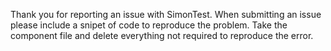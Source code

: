 Thank you for reporting an issue with SimonTest.
When submitting an issue please include a snipet of code to reproduce the problem. Take the component file and delete everything not required to reproduce the error.
